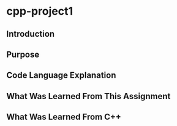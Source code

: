 # cpp-project1

## Introduction


## Purpose


## Code Language Explanation


## What Was Learned From This Assignment


## What Was Learned From C++
